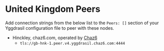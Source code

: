 # United Kingdom Peers

Add connection strings from the below list to the `Peers: []` section of your
Yggdrasil configuration file to peer with these nodes.

* Hinckley, chaz6.com, operated by [Chaz6](https://github.com/Chaz6)
  * `tls://gb-hnk-1.peer.v4.yggdrasil.chaz6.com:4444`
